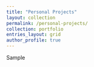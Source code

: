 ```yaml
---
title: "Personal Projects"
layout: collection
permalink: /personal-projects/
collection: portfolio
entries_layout: grid
author_profile: true
---
```


Sample

